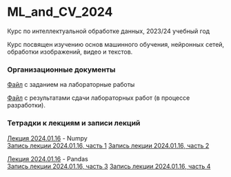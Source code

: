 # ML_and_CV_2024
Курс по интеллектуальной обработке данных, 2023/24 учебный год

Курс посвящен изучению основ машинного обучения, нейронных сетей, обработки изображений, видео и текстов.
### Организационные документы

[Файл](https://docs.google.com/document/d/1PJW4Jj5d7W4QLy5MsBlRZmR1dJvKZu1J1Vjh9uLVvqI/edit?usp=sharing) с заданием на лабораторные работы

[Файл](https://docs.google.com/spreadsheets/d/1t9b3tlWcINX0HxrHRvOLaFx3AWPgRUEjLEEZNlkEwH0/edit?usp=sharing) с результатами сдачи лабораторных работ (в процессе разработки).

### Тетрадки к лекциям и записи лекций

[Лекция 2024.01.16](https://github.com/klyshinsky/ML_and_CV_2023/blob/main/Lecture_20240116_numpy.ipynb) - Numpy  
[Запись лекции 2024.01.16, часть 1](https://youtu.be/bj2ix6a96m4)
[Запись лекции 2024.01.16, часть 2](https://youtu.be/tdeOu2_pffQ)

[Лекция 2024.01.16](https://github.com/klyshinsky/ML_and_CV_2023/blob/main/Lecture_20240116_Pandas.ipynb) - Pandas  
[Запись лекции 2024.01.16, часть 3](https://youtu.be/dDirX5RV1f4)
[Запись лекции 2024.01.16, часть 4](https://youtu.be/Q25N7J2FiAs)


